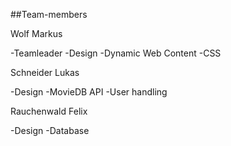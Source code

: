 ##Team-members

Wolf Markus

-Teamleader
-Design
-Dynamic Web Content
-CSS


Schneider Lukas

-Design
-MovieDB API
-User handling


Rauchenwald Felix

-Design
-Database

